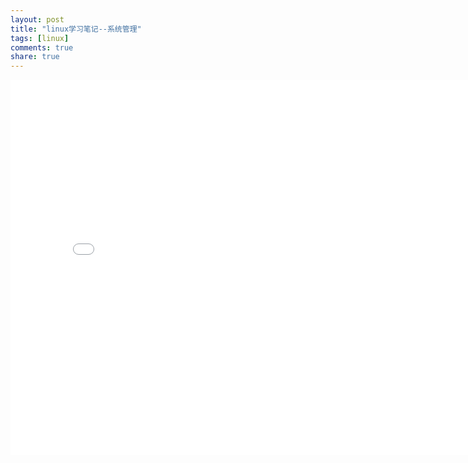 ```yaml
---
layout: post
title: "linux学习笔记--系统管理"
tags: [linux]
comments: true
share: true
---
```



<iframe width="800" height="600" src="/assets/linux-base-note/system-manage.swf" frameborder="0"> </iframe>
